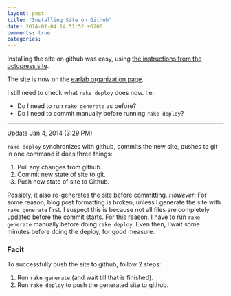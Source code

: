 ```yaml
---
layout: post
title: "Installing Site on Github"
date: 2014-01-04 14:51:52 +0200
comments: true
categories:
---
```


Installing the site on github was easy, using [the instructions from the octopress site](http://octopress.org/docs/deploying/github/).

The site is now on the [earlab organization page](http://earlab.github.io/).

<!--more-->

I still need to check what `rake deploy` does now.  I.e.:

- Do I need to run `rake generate` as before?
- Do I need to commit manually before running `rake deploy`?

-------
Update Jan 4, 2014 (3:29 PM)

`rake deploy` synchronizes with github, commits the new site, pushes to git in one command it does three things:

1. Pull any changes from github.
2. Commit new state of site to git.
3. Push new state of site to Github.

Possibly, it also re-generates the site before committing.  *However*: For some reason, blog post formatting is broken, unless I generate the site with `rake generate` first.  I suspect this is because not all files are completely updated before the commit starts.  For this reason, I have to run `rake generate` manually before doing `rake deploy`.  Even then, I wait some minutes before doing the deploy, for good measure.

### Facit ###

To successfully push the site to github, follow 2 steps:

1. Run `rake generate` (and wait till that is finished).
2. Run `rake deploy` to push the generated site to github.

